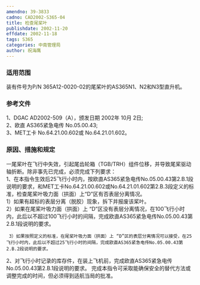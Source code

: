 ```yaml
---
amendno: 39-3833  
cadno: CAD2002-S365-04  
title: 检查尾桨叶  
publishdate: 2002-11-20  
effdate: 2002-11-18  
tags: S365  
categories: 中南管理局  
author: 祝海鹰  
---
```

  
### 适用范围  
装有件号为P/N 365A12-0020-02的尾桨叶的AS365N1、N2和N3型直升机。  
  
<!--more-->  
### 参考文件  
1、DGAC AD2002-509（A），颁发日期 2002年 10月 2日;  
2、欧直 AS365紧急电传 No.05.00.43;  
3、MET工卡 No.64.21.00.602或 No.64.21.01.602。  
  
### 原因、措施和规定  
一尾桨叶在飞行中失效，引起尾齿轮箱（TGB/TRH）组件位移，并导致尾桨驱动轴折断。除非事先已完成，必须完成下列要求：  
1、在本指令生效后25飞行小时内，按欧直AS365紧急电传No.05.00.43第2.B.1段说明的要求，和MET工卡No.64.21.00.602或No.64.21.01.602第2.B.3段定义的标准，检查尾桨叶吸力面（拱面）上“D”区有否表层分离情况。  
     1）如果有超标的表层分离（脱胶）现象，拆下并报废该桨叶。  
     2）如果在尾桨叶吸力面（拱面）上 “D”区没有表层分离情况，在100飞行小时内，此后以不超过100飞行小时的间隔，完成欧直AS365紧急电传No.05.00.43第2.B.1段说明的要求。  
  
     3）如果按照定义的标准，在尾桨叶吸力面（拱面）上 “D”区的表层分离情况可以接受，在25飞行小时内，此后以不超过25飞行小时的间隔，完成欧直AS365紧急电传No.05.00.43第2.B.2段说明的要求。  
2、对飞行小时记录的库存件，在装上飞机前，完成欧直AS365紧急电传No.05.00.43第2.B.1段说明的要求。     完成本指令可采取能确保安全的替代方法或调整完成的时间，但必须得到适航当局的批准。  
